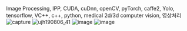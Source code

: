 Image Processing, IPP, CUDA, cuDnn, openCV, pyTorch, caffe2, Yolo, tensorflow, VC++, c++, python, medical 2d/3d computer vision, 영상처리
![capture](https://github.com/nayoungkim0920/SMART_AI_FARM/assets/165350110/3636d368-a08b-490a-86bc-ba910e6a6234)
![ujh190806_41](https://github.com/nayoungkim0920/SMART_AI_FARM/assets/165350110/c3c34ee7-0a86-4d61-b12e-38d8da7263a0)
![image](https://github.com/nayoungkim0920/SMART_AI_FARM/assets/165350110/739466fc-7707-4c74-9899-72da57001e84)
![image](https://github.com/nayoungkim0920/SMART_AI_FARM/assets/165350110/41ddf51d-9df7-4494-bd15-5841ee916037)
